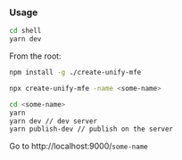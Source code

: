 <!-- @format -->

### Usage

```sh
cd shell
yarn dev
```

From the root:

```sh
npm install -g ./create-unify-mfe
```

```sh
npx create-unify-mfe -name <some-name>
```

```sh
cd <some-name>
yarn
yarn dev // dev server
yarn publish-dev // publish on the server
```

Go to http://localhost:9000/`some-name`
